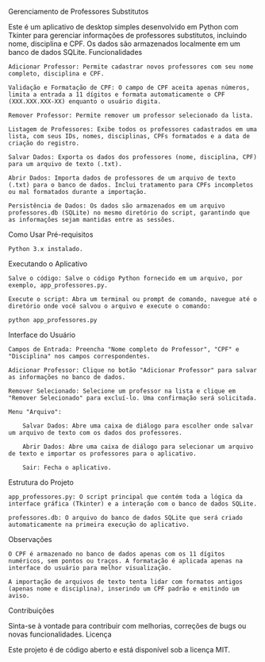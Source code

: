 Gerenciamento de Professores Substitutos

Este é um aplicativo de desktop simples desenvolvido em Python com Tkinter para gerenciar informações de professores substitutos, incluindo nome, disciplina e CPF. Os dados são armazenados localmente em um banco de dados SQLite.
Funcionalidades

    Adicionar Professor: Permite cadastrar novos professores com seu nome completo, disciplina e CPF.

    Validação e Formatação de CPF: O campo de CPF aceita apenas números, limita a entrada a 11 dígitos e formata automaticamente o CPF (XXX.XXX.XXX-XX) enquanto o usuário digita.

    Remover Professor: Permite remover um professor selecionado da lista.

    Listagem de Professores: Exibe todos os professores cadastrados em uma lista, com seus IDs, nomes, disciplinas, CPFs formatados e a data de criação do registro.

    Salvar Dados: Exporta os dados dos professores (nome, disciplina, CPF) para um arquivo de texto (.txt).

    Abrir Dados: Importa dados de professores de um arquivo de texto (.txt) para o banco de dados. Inclui tratamento para CPFs incompletos ou mal formatados durante a importação.

    Persistência de Dados: Os dados são armazenados em um arquivo professores.db (SQLite) no mesmo diretório do script, garantindo que as informações sejam mantidas entre as sessões.

Como Usar
Pré-requisitos

    Python 3.x instalado.

Executando o Aplicativo

    Salve o código: Salve o código Python fornecido em um arquivo, por exemplo, app_professores.py.

    Execute o script: Abra um terminal ou prompt de comando, navegue até o diretório onde você salvou o arquivo e execute o comando:

    python app_professores.py

Interface do Usuário

    Campos de Entrada: Preencha "Nome completo do Professor", "CPF" e "Disciplina" nos campos correspondentes.

    Adicionar Professor: Clique no botão "Adicionar Professor" para salvar as informações no banco de dados.

    Remover Selecionado: Selecione um professor na lista e clique em "Remover Selecionado" para excluí-lo. Uma confirmação será solicitada.

    Menu "Arquivo":

        Salvar Dados: Abre uma caixa de diálogo para escolher onde salvar um arquivo de texto com os dados dos professores.

        Abrir Dados: Abre uma caixa de diálogo para selecionar um arquivo de texto e importar os professores para o aplicativo.

        Sair: Fecha o aplicativo.

Estrutura do Projeto

    app_professores.py: O script principal que contém toda a lógica da interface gráfica (Tkinter) e a interação com o banco de dados SQLite.

    professores.db: O arquivo do banco de dados SQLite que será criado automaticamente na primeira execução do aplicativo.

Observações

    O CPF é armazenado no banco de dados apenas com os 11 dígitos numéricos, sem pontos ou traços. A formatação é aplicada apenas na interface do usuário para melhor visualização.

    A importação de arquivos de texto tenta lidar com formatos antigos (apenas nome e disciplina), inserindo um CPF padrão e emitindo um aviso.

Contribuições

Sinta-se à vontade para contribuir com melhorias, correções de bugs ou novas funcionalidades.
Licença

Este projeto é de código aberto e está disponível sob a licença MIT.
